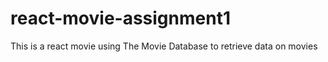 # react-movie-assignment1
This is a react movie using The Movie Database to retrieve data on movies

